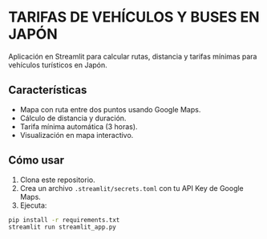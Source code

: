 # TARIFAS DE VEHÍCULOS Y BUSES EN JAPÓN

Aplicación en Streamlit para calcular rutas, distancia y tarifas mínimas para vehículos turísticos en Japón.

## Características

- Mapa con ruta entre dos puntos usando Google Maps.
- Cálculo de distancia y duración.
- Tarifa mínima automática (3 horas).
- Visualización en mapa interactivo.

## Cómo usar

1. Clona este repositorio.
2. Crea un archivo `.streamlit/secrets.toml` con tu API Key de Google Maps.
3. Ejecuta:

```bash
pip install -r requirements.txt
streamlit run streamlit_app.py
```
